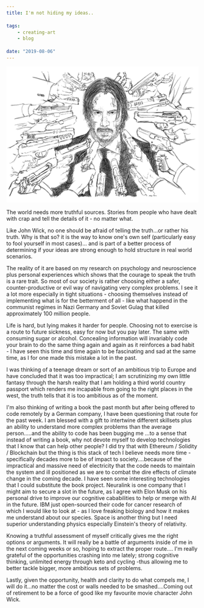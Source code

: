 ```yaml
---
title: I'm not hiding my ideas..

tags:
    - creating-art
    - blog	

date: "2019-08-06"
---
```


<img src="SmartSelect_20190806-035207_Sketch.jpg" alt="johnwick" width="700px" />
<br/>

The world needs more truthful sources. Stories from people who have dealt with crap and tell the details of it - no matter what.

Like John Wick, no one should be afraid of telling the truth...or rather his truth. Why is that so? it is the way to know one's own self (particularly easy to fool yourself in most cases)... and is part of a better process of determining if your ideas are strong enough to hold structure in real world scenarios. 

The reality of it are based on my research on psychology and neuroscience plus personal experiences which shows that the courage to speak the truth is a rare trait. So most of our society is rather choosing either a safer, counter-productive or evil way of navigating very complex problems. I see it a lot more especially in tight situations - choosing themselves instead of implementing what is for the betterment of all - like what happend in the communist regimes in Nazi Germany and Soviet Gulag that killed approximately 100 million people. 

Life is hard, but lying makes it harder for people. Choosing not to exercise is a route to future sickness, easy for now but you pay later. The same with consuming sugar or alcohol. Concealing information will invariably code your brain to do the same thing again and again as it reinforces a bad habit - I have seen this time and time again to be fascinating and sad at the same time, as I for one made this mistake a lot in the past. 

I was thinking of a teenage dream or sort of an ambitious trip to Europe and have concluded that it was too impractical; I am scrutinizing my own little fantasy through the harsh reality that I am holding a third world country passport which renders me incapable from going to the right places in the west, the truth tells that it is too ambitious as of the moment. 

I'm also thinking of writing a book the past month but after being offered to code remotely by a German company, I have been questioning that route for the past week. I am blessed with a gift to intertwine different skillsets plus an ability to understand more complex problems than the average person.....and the ability to code has been bugging me ...to a sense that instead of writing a book, why not devote myself to develop technologies that I know that can help other people? I did try that with Ethereum / Solidity / Blockchain but the thing is this stack of tech I believe needs more time - specifically decades more to be of impact to society....because of the impractical and massive need of electricity that the code needs to maintain the system and ill  positioned as we are to combat the dire effects of climate change in the coming decade. I have seen some interesting technologies that I could substitute the book project. Neuralink is one company that I might aim to secure a slot in the future, as I  agree with Elon Musk on his personal drive to improve our cognitive cababilities to help or merge with AI in the future. IBM just open-sourced their code for cancer research of which I would like to look at - as I love freaking biology and how it makes me understand about our species. Space is another thing but I need superior understanding physics especially Einstein's theory of relativity. 

Knowing a truthful assessment of myself critically gives me the right options or arguments. It will really be a battle of arguments inside of me in the next coming weeks or so, hoping to extract the proper route.... I'm really grateful of the opportunities crashing into me lately; strong cognitive thinking, unlimited energy through keto and cycling -thus allowing me to better tackle bigger, more ambitious sets of problems.

Lastly, given the opportunity, health and clarity to do what compels me, I will do it...no matter the cost or walls needed to be smashed....Coming out of retirement to be a force of good like my favourite movie character John Wick.






